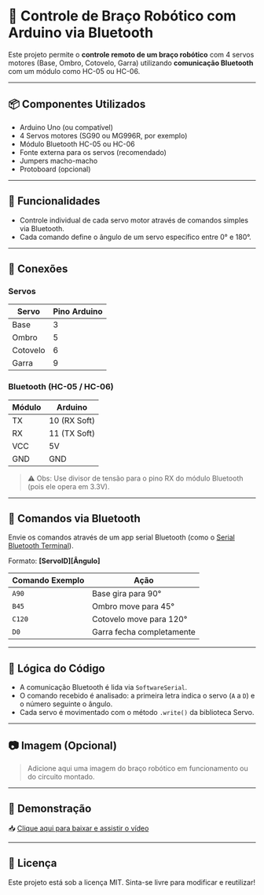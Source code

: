 # 🤖 Controle de Braço Robótico com Arduino via Bluetooth

Este projeto permite o **controle remoto de um braço robótico** com 4 servos motores (Base, Ombro, Cotovelo, Garra) utilizando **comunicação Bluetooth** com um módulo como HC-05 ou HC-06.

---

## 📦 Componentes Utilizados

- Arduino Uno (ou compatível)  
- 4 Servos motores (SG90 ou MG996R, por exemplo)  
- Módulo Bluetooth HC-05 ou HC-06  
- Fonte externa para os servos (recomendado)  
- Jumpers macho-macho  
- Protoboard (opcional)  

---

## 🎯 Funcionalidades

- Controle individual de cada servo motor através de comandos simples via Bluetooth.
- Cada comando define o ângulo de um servo específico entre 0° e 180°.

---

## 🔌 Conexões

### Servos
| Servo        | Pino Arduino |
|--------------|--------------|
| Base         | 3            |
| Ombro        | 5            |
| Cotovelo     | 6            |
| Garra        | 9            |

### Bluetooth (HC-05 / HC-06)
| Módulo       | Arduino      |
|--------------|--------------|
| TX           | 10 (RX Soft) |
| RX           | 11 (TX Soft) |
| VCC          | 5V           |
| GND          | GND          |

> ⚠️ Obs: Use divisor de tensão para o pino RX do módulo Bluetooth (pois ele opera em 3.3V).

---

## 📲 Comandos via Bluetooth

Envie os comandos através de um app serial Bluetooth (como o [Serial Bluetooth Terminal](https://play.google.com/store/apps/details?id=de.kai_morich.serial_bluetooth_terminal)).

Formato: **[ServoID][Ângulo]**

| Comando Exemplo | Ação                         |
|------------------|------------------------------|
| `A90`           | Base gira para 90°           |
| `B45`           | Ombro move para 45°          |
| `C120`          | Cotovelo move para 120°      |
| `D0`            | Garra fecha completamente    |

---

## 🧠 Lógica do Código

- A comunicação Bluetooth é lida via `SoftwareSerial`.
- O comando recebido é analisado: a primeira letra indica o servo (`A` a `D`) e o número seguinte o ângulo.
- Cada servo é movimentado com o método `.write()` da biblioteca Servo.

---

## 📷 Imagem (Opcional)

> Adicione aqui uma imagem do braço robótico em funcionamento ou do circuito montado.

---

## 🎥 Demonstração

📥 [Clique aqui para baixar e assistir o vídeo](./Imagens/Braço_robótico.mp4)

---

## 📜 Licença

Este projeto está sob a licença MIT. Sinta-se livre para modificar e reutilizar!
